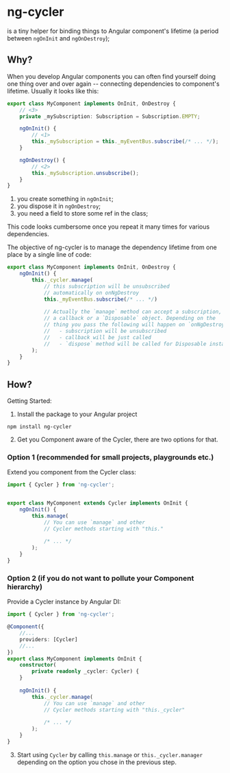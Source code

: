 # ng-cycler

is a tiny helper for binding things to Angular component's lifetime (a period between `ngOnInit` and `ngOnDestroy`);

## Why?

When you develop Angular components you can often find yourself doing one thing over and over again -- connecting dependencies to component's lifetime. Usually it looks like this:

```typescript
export class MyComponent implements OnInit, OnDestroy {
    // <3>
    private _mySubscription: Subscription = Subscription.EMPTY;

    ngOnInit() {
        // <1>
        this._mySubscription = this._myEventBus.subscribe(/* ... */);
    }

    ngOnDestroy() {
        // <2>
        this._mySubscription.unsubscribe();
    }
}
```

1. you create something in `ngOnInit`;
2. you dispose it in `ngOnDestroy`;
3. you need a field to store some ref in the class;

This code looks cumbersome once you repeat it many times for various dependencies.

The objective of ng-cycler is to manage the dependency lifetime from one place by a single line of code:

```typescript
export class MyComponent implements OnInit, OnDestroy {
    ngOnInit() {
        this._cycler.manage(
            // this subscription will be unsubscribed
            // automatically on onNgDestroy
            this._myEventBus.subscribe(/* ... */)
            
            // Actually the `manage` method can accept a subscription,
            // a callback or a `Disposable` object. Depending on the
            // thing you pass the following will happen on `onNgDestroy`:
            //   - subscription will be unsubscribed
            //   - callback will be just called
            //   - `dispose` method will be called for Disposable instance
        );
    }
}
```

## How?

Getting Started:

1. Install the package to your Angular project

```
npm install ng-cycler
```

2. Get you Component aware of the Cycler, there are two options for that.

### Option 1 (recommended for small projects, playgrounds etc.)

Extend you component from the Cycler class:

```typescript
import { Cycler } from 'ng-cycler';


export class MyComponent extends Cycler implements OnInit {
    ngOnInit() {
        this.manage(
            // You can use `manage` and other
            // Cycler methods starting with "this."
            
            /* ... */
        );
    }
}
```

### Option 2 (if you do not want to pollute your Component hierarchy)

Provide a Cycler instance by Angular DI:

```typescript
import { Cycler } from 'ng-cycler';

@Component({
    //...
    providers: [Cycler]
    //...
})
export class MyComponent implements OnInit {
    constructor(
        private readonly _cycler: Cycler) {
    }
    
    ngOnInit() {
        this._cycler.manage(
            // You can use `manage` and other
            // Cycler methods starting with "this._cycler"
            
            /* ... */
        );
    }
}
```

3. Start using `Cycler` by calling `this.manage` or `this._cycler.manager` depending on the option you chose in the previous step.
